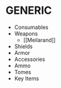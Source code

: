 # GENERIC
- Consumables
- Weapons
	- [[Meilarand]]
- Shields
- Armor
- Accessories
- Ammo
- Tomes
- Key Items